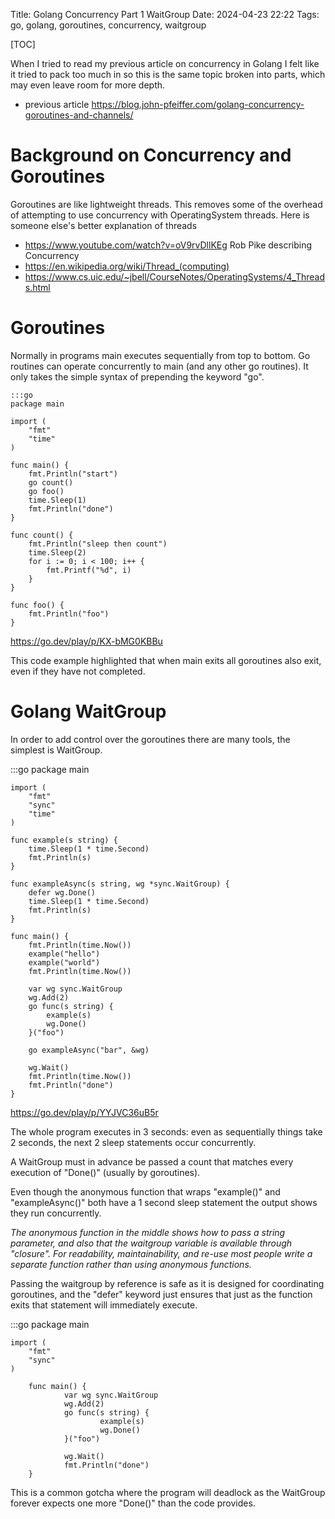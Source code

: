 Title: Golang Concurrency Part 1 WaitGroup
Date: 2024-04-23 22:22
Tags: go, golang, goroutines, concurrency, waitgroup

[TOC]

When I tried to read my previous article on concurrency in Golang I felt like it tried to pack too much in so this is the same topic broken into parts, which may even leave room for more depth.
- previous article <https://blog.john-pfeiffer.com/golang-concurrency-goroutines-and-channels/>

# Background on Concurrency and Goroutines
Goroutines are like lightweight threads. This removes some of the overhead of attempting to use concurrency with OperatingSystem threads.
Here is someone else's better explanation of threads

- <https://www.youtube.com/watch?v=oV9rvDllKEg> Rob Pike describing Concurrency
- <https://en.wikipedia.org/wiki/Thread_(computing)>
- <https://www.cs.uic.edu/~jbell/CourseNotes/OperatingSystems/4_Threads.html>

# Goroutines
Normally in programs main executes sequentially from top to bottom.
Go routines can operate concurrently to main (and any other go routines). It only takes the simple syntax of prepending the keyword "go". 

    :::go
	package main
	
	import (
		"fmt"
		"time"
	)
	
	func main() {
		fmt.Println("start")
		go count()
		go foo()
		time.Sleep(1)
		fmt.Println("done")
	}
	
	func count() {
		fmt.Println("sleep then count")
		time.Sleep(2)
		for i := 0; i < 100; i++ {
			fmt.Printf("%d", i)
		}
	}

	func foo() {
		fmt.Println("foo")
	}

<https://go.dev/play/p/KX-bMG0KBBu> 

This code example highlighted that when main exits all goroutines also exit, even if they have not completed.


# Golang WaitGroup
In order to add control over the goroutines there are many tools, the simplest is WaitGroup. 

   :::go
    package main
    
    import (
        "fmt"
        "sync"
        "time"
    )
    
    func example(s string) {
        time.Sleep(1 * time.Second)
        fmt.Println(s)
    }
	
	func exampleAsync(s string, wg *sync.WaitGroup) {
		defer wg.Done()
		time.Sleep(1 * time.Second)
		fmt.Println(s)
	}
	
	func main() {
		fmt.Println(time.Now())
		example("hello")
		example("world")
		fmt.Println(time.Now())
	
		var wg sync.WaitGroup
		wg.Add(2)
		go func(s string) {
			example(s)
			wg.Done()
		}("foo")
	
		go exampleAsync("bar", &wg)

		wg.Wait()
		fmt.Println(time.Now())
		fmt.Println("done")
	}

<https://go.dev/play/p/YYJVC36uB5r>

The whole program executes in 3 seconds: even as sequentially things take 2 seconds, the next 2 sleep statements occur concurrently.

A WaitGroup must in advance be passed a count that matches every execution of "Done()" (usually by goroutines).

Even though the anonymous function that wraps "example()" and "exampleAsync()" both have a 1 second sleep statement the output shows they run concurrently.

_The anonymous function in the middle shows how to pass a string parameter, and also that the waitgroup variable is available through "closure"._
_For readability, maintainability, and re-use most people write a separate function rather than using anonymous functions._

Passing the waitgroup by reference is safe as it is designed for coordinating goroutines, and the "defer" keyword just ensures that just as the function exits that statement will immediately execute.


   :::go
    package main

    import (
        "fmt"
        "sync"
    )
	
        func main() {
                var wg sync.WaitGroup
                wg.Add(2)
                go func(s string) {
                        example(s)
                        wg.Done()
                }("foo")

                wg.Wait()
                fmt.Println("done")
        }

This is a common gotcha where the program will deadlock as the WaitGroup forever expects one more "Done()" than the code provides.


